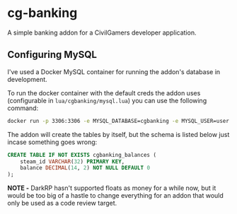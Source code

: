 # cg-banking

A simple banking addon for a CivilGamers developer application.

## Configuring MySQL

I've used a Docker MySQL container for running the addon's database in development.

To run the docker container with the default creds the addon uses (configurable in `lua/cgbanking/mysql.lua`) you can use the following command:

```bash
docker run -p 3306:3306 -e MYSQL_DATABASE=cgbanking -e MYSQL_USER=user -e MYSQL_PASSWORD=password -e MYSQL_ROOT_PASSWORD=rootpw mysql:latest
```

The addon will create the tables by itself, but the schema is listed below just incase something goes wrong:

```sql
CREATE TABLE IF NOT EXISTS cgbanking_balances (
    steam_id VARCHAR(32) PRIMARY KEY,
    balance DECIMAL(14, 2) NOT NULL DEFAULT 0
);
```

**NOTE -** DarkRP hasn't supported floats as money for a while now, but it would be too big of a hastle to change everything for an addon that would only be used as a code review target.
